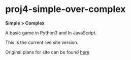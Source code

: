 # proj4-simple-over-complex

__Simple > Complex__

A basic game in Python3 and In JavaScript.

This is the current live site version.

Original plans for site can be found [here](https://github.com/BrianLoveGa/proj4-simple-over-complex/blob/master/README.md)
